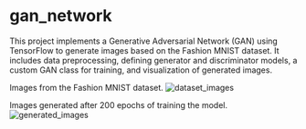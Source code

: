 # gan_network
This project implements a Generative Adversarial Network (GAN) using TensorFlow to generate images based on the Fashion MNIST dataset. It includes data preprocessing, defining generator and discriminator models, a custom GAN class for training, and visualization of generated images.

Images from the Fashion MNIST dataset.
![dataset_images](https://github.com/user-attachments/assets/65fa8822-91d8-481e-bf36-f515c1a9b65b)

Images generated after 200 epochs of training the model.
![generated_images](https://github.com/user-attachments/assets/040716b7-2da5-4b0e-a8ec-ec1794d2a8db)
